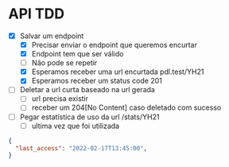 # API TDD

- [x] Salvar um endpoint
  - [x] Precisar enviar o endpoint que queremos encurtar
  - [x] Endpoint tem que ser válido
  - [ ] Não pode se repetir
  - [x] Esperamos receber uma url encurtada pdl.test/YH21
  - [x] Esperamos receber um status code 201
- [ ] Deletar a url curta baseado na url gerada
  - [ ] url precisa existir
  - [ ] receber um 204[No Content] caso deletado com sucesso
- [ ] Pegar estatística de uso da url /stats/YH21
  - [ ] ultima vez que foi utilizada

```json
{
  "last_access": "2022-02-17T13:45:00",
}
```
